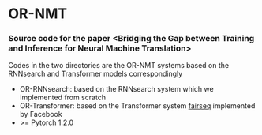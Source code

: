# OR-NMT
### Source code for the paper &lt;Bridging the Gap between Training and Inference for Neural Machine Translation>

Codes in the two directories are the OR-NMT systems based on the RNNsearch and Transformer models correspondingly
+ OR-RNNsearch: based on the RNNsearch system which we implemented from scratch
+ OR-Transformer: based on the Transformer system [fairseq](https://github.com/pytorch/fairseq) implemented by Facebook
+ \>= Pytorch 1.2.0

